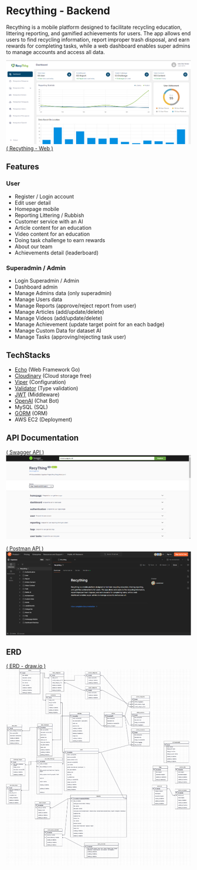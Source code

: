 # Recything - Backend

Recything is a mobile platform designed to facilitate recycling education, littering reporting, and gamified achievements for users. The app allows end users to find recycling information, report improper trash disposal, and earn rewards for completing tasks, while a web dashboard enables super admins to manage accounts and access all data.

![dashboard admin](docs/Dashboard%20-%20Website.png)
[( Recything - Web )](https://recything.netlify.app/)

## Features

### User

- Register / Login account
- Edit user detail
- Homepage mobile
- Reporting Littering / Rubbish
- Customer service with an AI
- Article content for an education
- Video content for an education
- Doing task challenge to earn rewards
- About our team
- Achievements detail (leaderboard)

### Superadmin / Admin

- Login Superadmin / Admin
- Dashboard admin
- Manage Admins data (only superadmin)
- Manage Users data
- Manage Reports (approve/reject report from user)
- Manage Articles (add/update/delete)
- Manage Videos (add/update/delete)
- Manage Achievement (update target point for an each badge)
- Manage Custom Data for dataset AI
- Manage Tasks (approving/rejecting task user)

## TechStacks

- [Echo](https://github.com/labstack/echo) (Web Framework Go)
- [Cloudinary](https://github.com/cloudinary/cloudinary-go/) (Cloud storage free)
- [Viper](https://github.com/spf13/viper) (Configuration)
- [Validator](https://github.com/go-playground/validator) (Type validation)
- [JWT](https://github.com/golang-jwt/jwt) (Middleware)
- [OpenAI](https://github.com/sashabaranov/go-openai) (Chat Bot)
- MySQL (SQL)
- [GORM](https://gorm.io/docs/) (ORM)
- AWS EC2 (Deployment)

## API Documentation

[( Swagger API )](https://recything.site/)
![Swagger](docs/Swagger.png)

[( Postman API )](https://www.postman.com/sawalrever23/workspace/capstone/collection/34865902-43aa5087-a7e3-4c4b-89b6-749fafe0a359?action=share&creator=34865902)
![Postman](docs/Postman.png)

## ERD

[( ERD - draw.io )](https://drive.google.com/file/d/1fbE-hpS4z3lMEEUfUAiL2XWvwETfgipp/view)
![ERD](docs/ERD%20Recything.drawio.png)
